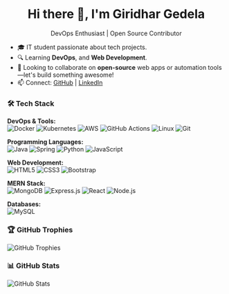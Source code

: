 <h1 align="center">Hi there 👋, I'm Giridhar Gedela</h1>
<p align="center"> DevOps Enthusiast | Open Source Contributor</p>

- 🎓 IT student passionate about tech projects.
- 🔍 Learning **DevOps**, and **Web Development**.
- 🤝 Looking to collaborate on **open-source** web apps or automation tools—let's build something awesome!
- 📫 Connect: [GitHub](https://github.com/GIRIDHAR-GEDELA) | [LinkedIn](https://www.linkedin.com/in/giridhargedela) 

### 🛠️ Tech Stack

**DevOps & Tools:**  
![Docker](https://img.shields.io/badge/Docker-2496ED?style=for-the-badge&logo=docker&logoColor=white)
![Kubernetes](https://img.shields.io/badge/Kubernetes-326CE5?style=for-the-badge&logo=kubernetes&logoColor=white)
![AWS](https://img.shields.io/badge/AWS-232F3E?style=for-the-badge&logo=amazonaws&logoColor=white)
![GitHub Actions](https://img.shields.io/badge/GitHub_Actions-2088FF?style=for-the-badge&logo=github-actions&logoColor=white)
![Linux](https://img.shields.io/badge/Linux-FCC624?style=for-the-badge&logo=linux&logoColor=black)
![Git](https://img.shields.io/badge/Git-F05032?style=for-the-badge&logo=git&logoColor=white)

**Programming Languages:**  
![Java](https://img.shields.io/badge/Java-ED8B00?style=for-the-badge&logo=java&logoColor=white)
![Spring](https://img.shields.io/badge/Spring-6DB33F?style=for-the-badge&logo=spring&logoColor=white)
![Python](https://img.shields.io/badge/Python-3776AB?style=for-the-badge&logo=python&logoColor=white)
![JavaScript](https://img.shields.io/badge/JavaScript-F7DF1E?style=for-the-badge&logo=javascript&logoColor=black)

**Web Development:**  
![HTML5](https://img.shields.io/badge/HTML5-E34F26?style=for-the-badge&logo=html5&logoColor=white)
![CSS3](https://img.shields.io/badge/CSS3-1572B6?style=for-the-badge&logo=css3&logoColor=white)
![Bootstrap](https://img.shields.io/badge/Bootstrap-563D7C?style=for-the-badge&logo=bootstrap&logoColor=white)

**MERN Stack:**  
![MongoDB](https://img.shields.io/badge/MongoDB-4EA94B?style=for-the-badge&logo=mongodb&logoColor=white)
![Express.js](https://img.shields.io/badge/Express.js-404D59?style=for-the-badge&logo=express&logoColor=white)
![React](https://img.shields.io/badge/React-20232A?style=for-the-badge&logo=react&logoColor=61DAFB)
![Node.js](https://img.shields.io/badge/Node.js-339933?style=for-the-badge&logo=nodedotjs&logoColor=white)

**Databases:**  
![MySQL](https://img.shields.io/badge/MySQL-00758F?style=for-the-badge&logo=mysql&logoColor=white)

### 🏆 GitHub Trophies
![GitHub Trophies](https://github-profile-trophy.vercel.app/?username=GIRIDHAR-GEDELA&theme=dracula&no-frame=true&margin-w=5&column=7)

### 📊 GitHub Stats
![GitHub Stats](https://github-readme-stats.vercel.app/api?username=GIRIDHAR-GEDELA&show_icons=true&theme=radical)
